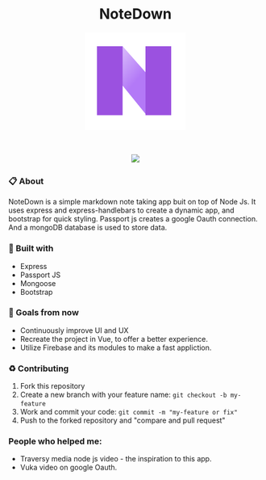 <h1 align="center">NoteDown</h1>

<p align="center"><img src="./assets/notedown.png" width="200" height="194"></p> <br>

<p align="center">
  <img src="http://hits.dwyl.com/kauanrakoski/sorter.svg">
</p>

### 📋 About
NoteDown is a simple markdown note taking app buit on top of Node Js. It uses express and express-handlebars to create a dynamic app, and bootstrap for quick styling. Passport js creates a google Oauth connection. And a mongoDB database is used to store data.

### 🚀 Built with
- Express
- Passport JS
- Mongoose
- Bootstrap

### 🎯 Goals from now
- Continuously improve UI and UX
- Recreate the project in Vue, to offer a better experience.
- Utilize Firebase and its modules to make a fast appliction.

### ♻️ Contributing
1. Fork this repository
2. Create a new branch with your feature name: `git checkout -b my-feature`
3. Work and commit your code: `git commit -m "my-feature or fix"`
4. Push to the forked repository and "compare and pull request"

### People who helped me:
- Traversy media node js video - the inspiration to this app.
- Vuka video on google Oauth.
